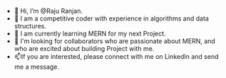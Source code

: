 - 👋 Hi, I’m @Raju Ranjan.
- 👀 I am a competitive coder with experience in algorithms and data structures.
- 🌱 I am currently learning MERN for my next Project.
- 💞️ I'm looking for collaborators who are passionate about MERN, and who are excited about building Project with me.
- 📫If you are interested, please connect with me on LinkedIn and send me a message.
<!---
raju4199/raju4199 is a ✨ special ✨ repository because its `README.md` (this file) appears on your GitHub profile.
You can click the Preview link to take a look at your changes.
--->
